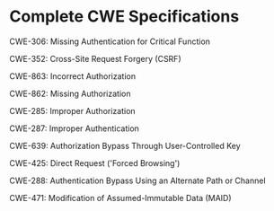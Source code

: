 

# Complete CWE Specifications

CWE-306: Missing Authentication for Critical Function

CWE-352: Cross-Site Request Forgery (CSRF)

CWE-863: Incorrect Authorization

CWE-862: Missing Authorization

CWE-285: Improper Authorization

CWE-287: Improper Authentication

CWE-639: Authorization Bypass Through User-Controlled Key

CWE-425: Direct Request ('Forced Browsing')

CWE-288: Authentication Bypass Using an Alternate Path or Channel

CWE-471: Modification of Assumed-Immutable Data (MAID)
